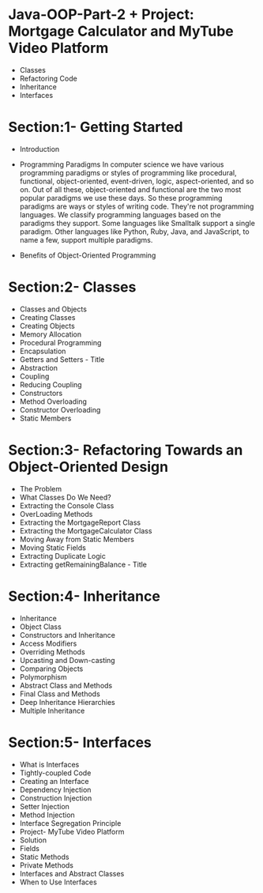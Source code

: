# Java-OOP-Part-2 + Project: Mortgage Calculator and MyTube Video Platform
- Classes 
- Refactoring Code
- Inheritance
- Interfaces

# Section:1- Getting Started
- Introduction 
- Programming Paradigms
  In computer science we have various programming paradigms or styles of programming like procedural, 
  functional, object-oriented, event-driven, logic, aspect-oriented, and so on. Out of all these, 
  object-oriented and functional are the two most popular paradigms we use these days.
  So these programming paradigms are ways or styles of writing code. They're not programming languages. 
  We classify programming languages based on the paradigms they support. Some languages like Smalltalk 
  support a single paradigm. Other languages like Python, Ruby, Java, and JavaScript, to name a few, 
  support multiple paradigms.

- Benefits of Object-Oriented Programming

# Section:2- Classes
- Classes and Objects
- Creating Classes
- Creating Objects
- Memory Allocation
- Procedural Programming 
- Encapsulation 
- Getters and Setters - Title
- Abstraction
- Coupling 
- Reducing Coupling
- Constructors
- Method Overloading
- Constructor Overloading
- Static Members

# Section:3- Refactoring Towards an Object-Oriented Design
- The Problem 
- What Classes Do We Need?
- Extracting the Console Class
- OverLoading Methods
- Extracting the MortgageReport Class
- Extracting the MortgageCalculator Class
- Moving Away from Static Members
- Moving Static Fields
- Extracting Duplicate Logic
- Extracting getRemainingBalance - Title

# Section:4- Inheritance
- Inheritance
- Object Class
- Constructors and Inheritance
- Access Modifiers
- Overriding Methods
- Upcasting and Down-casting
- Comparing Objects
- Polymorphism
- Abstract Class and Methods
- Final Class and Methods
- Deep Inheritance Hierarchies
- Multiple Inheritance

# Section:5- Interfaces
- What is Interfaces
- Tightly-coupled Code
- Creating an Interface
- Dependency Injection
- Construction Injection
- Setter Injection
- Method Injection
- Interface Segregation Principle
- Project- MyTube Video Platform
- Solution
- Fields
- Static Methods
- Private Methods
- Interfaces and Abstract Classes
- When to Use Interfaces

